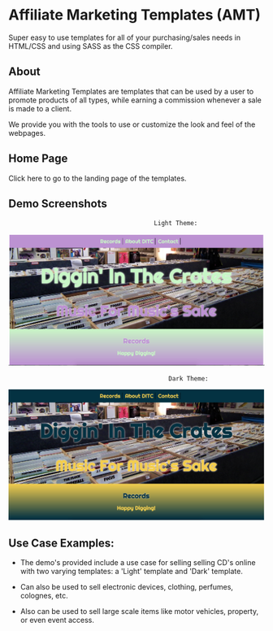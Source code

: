 # Affiliate Marketing Templates (AMT)

Super easy to use templates for all of your purchasing/sales needs in HTML/CSS and using SASS as the CSS compiler.

## About

Affiliate Marketing Templates are templates that can be used by a user to promote products of all types, while earning a commission whenever a sale is made to a client.

We provide you with the tools to use or customize the look and feel of the webpages.

## Home Page

Click here to go to the landing page of the templates.

## Demo Screenshots

                                            Light Theme:

![alt text](images/lightTheme.jpg "Light Theme Screenshot")

                                                Dark Theme:

![alt text](images/darkTheme.jpg "Light Theme Screenshot")


## Use Case Examples:

- The demo's provided include a use case for selling selling CD's online with two varying templates: a 'Light' template and 'Dark' template.

- Can also be used to sell electronic devices, clothing, perfumes, colognes, etc.

- Also can be used to sell large scale items like motor vehicles, property, or even event access.